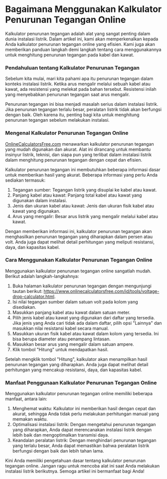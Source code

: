 Bagaimana Menggunakan Kalkulator Penurunan Tegangan Online
==========================================================

Kalkulator penurunan tegangan adalah alat yang sangat penting dalam dunia instalasi listrik. Dalam artikel ini, kami akan memperkenalkan kepada Anda kalkulator penurunan tegangan online yang efisien. Kami juga akan memberikan panduan langkah demi langkah tentang cara menggunakannya untuk menghitung penurunan tegangan pada kabel dan kawat.

### Pendahuluan tentang Kalkulator Penurunan Tegangan

Sebelum kita mulai, mari kita pahami apa itu penurunan tegangan dalam konteks instalasi listrik. Ketika arus mengalir melalui sebuah kabel atau kawat, ada resistensi yang melekat pada bahan tersebut. Resistensi inilah yang menyebabkan penurunan tegangan saat arus mengalir.

Penurunan tegangan ini bisa menjadi masalah serius dalam instalasi listrik. Jika penurunan tegangan terlalu besar, peralatan listrik tidak akan berfungsi dengan baik. Oleh karena itu, penting bagi kita untuk menghitung penurunan tegangan sebelum melakukan instalasi.

### Mengenal Kalkulator Penurunan Tegangan Online

[OnlineCalculatorsFree.com](http://OnlineCalculatorsFree.com) menawarkan kalkulator penurunan tegangan yang mudah digunakan dan akurat. Alat ini dirancang untuk membantu insinyur listrik, teknisi, dan siapa pun yang terlibat dalam instalasi listrik dalam menghitung penurunan tegangan dengan cepat dan efisien.

Kalkulator penurunan tegangan ini membutuhkan beberapa informasi dasar untuk memberikan hasil yang akurat. Beberapa informasi yang perlu Anda sediakan termasuk:

1. Tegangan sumber: Tegangan listrik yang disuplai ke kabel atau kawat.
2. Panjang kabel atau kawat: Panjang total kabel atau kawat yang digunakan dalam instalasi.
3. Jenis dan ukuran kabel atau kawat: Jenis dan ukuran fisik kabel atau kawat yang digunakan.
4. Arus yang mengalir: Besar arus listrik yang mengalir melalui kabel atau kawat.

Dengan memberikan informasi ini, kalkulator penurunan tegangan akan menghasilkan penurunan tegangan yang diharapkan dalam persen atau volt. Anda juga dapat melihat detail perhitungan yang meliputi resistansi, daya, dan kapasitas kabel.

### Cara Menggunakan Kalkulator Penurunan Tegangan Online

Menggunakan kalkulator penurunan tegangan online sangatlah mudah. Berikut adalah langkah-langkahnya:

1. Buka halaman kalkulator penurunan tegangan dengan mengunjungi tautan berikut: <https://www.onlinecalculatorsfree.com/id/tools/voltage-drop-calculator.html>.
2. Isi nilai tegangan sumber dalam satuan volt pada kolom yang disediakan.
3. Masukkan panjang kabel atau kawat dalam satuan meter.
4. Pilih jenis kabel atau kawat yang digunakan dari daftar yang tersedia. Jika jenis yang Anda cari tidak ada dalam daftar, pilih opsi "Lainnya" dan masukkan nilai resistansi kabel secara manual.
5. Masukkan ukuran fisik kabel atau kawat dalam kolom yang tersedia. Ini bisa berupa diameter atau penampang lintasan.
6. Masukkan besar arus yang mengalir dalam satuan ampere.
7. Klik tombol "Hitung" untuk mendapatkan hasil.

Setelah mengklik tombol "Hitung", kalkulator akan menampilkan hasil penurunan tegangan yang diharapkan. Anda juga dapat melihat detail perhitungan yang mencakup resistansi, daya, dan kapasitas kabel.

### Manfaat Penggunaan Kalkulator Penurunan Tegangan Online

Menggunakan kalkulator penurunan tegangan online memiliki beberapa manfaat, antara lain:

1. Menghemat waktu: Kalkulator ini memberikan hasil dengan cepat dan akurat, sehingga Anda tidak perlu melakukan perhitungan manual yang memakan waktu.
2. Optimalisasi instalasi listrik: Dengan mengetahui penurunan tegangan yang diharapkan, Anda dapat merencanakan instalasi listrik dengan lebih baik dan mengoptimalkan transmisi daya.
3. Keandalan peralatan listrik: Dengan menghindari penurunan tegangan yang terlalu besar, Anda dapat memastikan bahwa peralatan listrik berfungsi dengan baik dan lebih tahan lama.

Kini Anda memiliki pengetahuan dasar tentang kalkulator penurunan tegangan online. Jangan ragu untuk mencoba alat ini saat Anda melakukan instalasi listrik berikutnya. Semoga artikel ini bermanfaat bagi Anda!